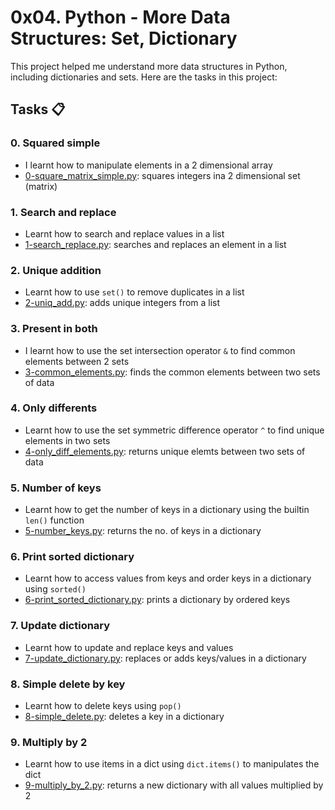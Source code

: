 # 0x04. Python - More Data Structures: Set, Dictionary

This project helped me understand more data structures in Python, including dictionaries and sets.
Here are the tasks in this project:

## Tasks :clipboard:
### 0. Squared simple
- I learnt how to manipulate elements in a 2 dimensional array
- [0-square_matrix_simple.py](https://github.com/JerryEchimau/alx-higher_level_programming/blob/master/0x04-python-more_data_structures/0-square_matrix_simple.py): squares integers ina 2 dimensional set (matrix)

### 1. Search and replace
- Learnt how to search and replace values in a list
- [1-search_replace.py](https://github.com/JerryEchimau/alx-higher_level_programming/blob/master/0x04-python-more_data_structures/1-search_replace.py): searches and replaces an element in a list

### 2. Unique addition
- Learnt how to use ``set()`` to remove duplicates in a list
- [2-uniq_add.py](https://github.com/JerryEchimau/alx-higher_level_programming/blob/master/0x04-python-more_data_structures/2-uniq_add.py): adds unique integers from a list

### 3. Present in both
- I learnt how to use the set intersection operator ``&`` to find common elements between 2 sets
- [3-common_elements.py](https://github.com/JerryEchimau/alx-higher_level_programming/blob/master/0x04-python-more_data_structures/3-common_elements.py): finds the common elements between two sets of data

### 4. Only differents
- Learnt how to use the set symmetric difference operator ``^`` to find unique elements in two sets
- [4-only_diff_elements.py](https://github.com/JerryEchimau/alx-higher_level_programming/blob/master/0x04-python-more_data_structures/4-only_diff_elements.py): returns unique elemts between two sets of data

### 5. Number of keys
- Learnt how to get the number of keys in a dictionary using the builtin ``len()`` function
- [5-number_keys.py](https://github.com/JerryEchimau/alx-higher_level_programming/blob/master/0x04-python-more_data_structures/5-number_keys.py): returns the no. of keys in a dictionary

### 6. Print sorted dictionary
- Learnt how to access values from keys and order keys in a dictionary using ``sorted()``
- [6-print_sorted_dictionary.py](https://github.com/JerryEchimau/alx-higher_level_programming/blob/master/0x04-python-more_data_structures/6-print_sorted_dictionary.py): prints a dictionary by ordered keys 

### 7. Update dictionary
- Learnt how to update and replace keys and values
- [7-update_dictionary.py](https://github.com/JerryEchimau/alx-higher_level_programming/blob/master/0x04-python-more_data_structures/7-update_dictionary.py): replaces or adds keys/values in a dictionary

### 8. Simple delete by key
- Learnt how to delete keys using ``pop()``
- [8-simple_delete.py](https://github.com/JerryEchimau/alx-higher_level_programming/blob/master/0x04-python-more_data_structures/8-simple_delete.py): deletes a key in a dictionary

### 9. Multiply by 2
- Learnt how to use items in a dict using ``dict.items()`` to manipulates the dict
- [9-multiply_by_2.py](https://github.com/JerryEchimau/alx-higher_level_programming/blob/master/0x04-python-more_data_structures/9-multiply_by_2.py): returns a new dictionary with all values multiplied by 2
